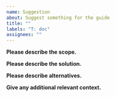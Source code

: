 ```yaml
---
name: Suggestion
about: Suggest something for the guide
title: ""
labels: "T: doc"
assignees: ""
---
```


**Please describe the scope.**

<!-- A clear and concise description of what the problem is,
e.g. something that is outdated or needs additional info. 
Limit this to about 60-70 chars. -->

**Please describe the solution.**

<!-- A clear and concise description of what you want to happen 
or see changed. You're welcome to ask for changes regarding 
anything as long as it is in scope. -->

**Please describe alternatives.**

<!-- A clear and concise description of any alternative solutions 
or features you've considered. e.g. "This could instead be 
replaced by <some other program> or <other link>." Make sure it's 
in scope. -->

**Give any additional relevant context.**

<!-- Add any other links and related imagery or data here. We 
will not entertain any sort of suggestion that doesn't fit in the
threat model described in the guide. It is aimed at protecting 
journalists, whistleblowers and activists, and any suggestion will
require research on the behalf of the person writing the issue. -->

